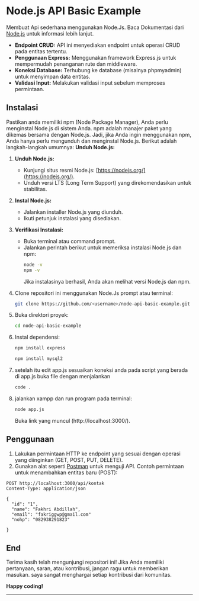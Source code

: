 # Node.js API Basic Example
Membuat Api sederhana menggunakan Node.Js. Baca Dokumentasi dari [Node.js]([https://www.example.com/](https://nodejs.org/docs/latest/api/)https://nodejs.org/docs/latest/api/) untuk informasi lebih lanjut.

- **Endpoint CRUD:** API ini menyediakan endpoint untuk operasi CRUD pada entitas tertentu.
- **Penggunaan Express:** Menggunakan framework Express.js untuk mempermudah penanganan rute dan middleware.
- **Koneksi Database:** Terhubung ke database (misalnya phpmyadmin) untuk menyimpan data entitas.
- **Validasi Input:** Melakukan validasi input sebelum memproses permintaan.


## Instalasi

Pastikan anda memiliki npm (Node Package Manager), Anda perlu menginstal Node.js di sistem Anda. npm adalah manajer paket yang dikemas bersama dengan Node.js.
Jadi, jika Anda ingin menggunakan npm, Anda hanya perlu mengunduh dan menginstal Node.js. Berikut adalah langkah-langkah umumnya:
**Unduh Node.js:**

1. **Unduh Node.js:**
   - Kunjungi situs resmi Node.js: [https://nodejs.org/](https://nodejs.org/).
   - Unduh versi LTS (Long Term Support) yang direkomendasikan untuk stabilitas.

2. **Instal Node.js:**
   - Jalankan installer Node.js yang diunduh.
   - Ikuti petunjuk instalasi yang disediakan.

3. **Verifikasi Instalasi:**
   - Buka terminal atau command prompt.
   - Jalankan perintah berikut untuk memeriksa instalasi Node.js dan npm:
     ```bash
     node -v
     npm -v
     ```
     Jika instalasinya berhasil, Anda akan melihat versi Node.js dan npm.

4. Clone repositori ini menggunakan Node.Js prompt atau terminal:

    ```bash
    git clone https://github.com/<username>/node-api-basic-example.git
    ```

5. Buka direktori proyek:

    ```bash
    cd node-api-basic-example
    ```

6. Instal dependensi:

    ```bash
    npm install express

    ```
     ```bash
    npm install mysql2

    ```

7. setelah itu edit app.js sesuaikan koneksi anda pada script yang berada di app.js
   buka file dengan menjalankan
    ```bash
    code .

    ```

8. jalankan xampp dan run program pada terminal:
    ```bash
    node app.js

    ```
    Buka link yang muncul (http://localhost:3000/).

## Penggunaan

1. Lakukan permintaan HTTP ke endpoint yang sesuai dengan operasi yang diinginkan (GET, POST, PUT, DELETE).
2. Gunakan alat seperti [Postman](https://www.postman.com/) untuk menguji API.
   Contoh permintaan untuk menambahkan entitas baru (POST):

```http
POST http://localhost:3000/api/kontak
Content-Type: application/json

{
  "id": "1",
  "name": "Fakhri Abdillah",
  "email": "fakriggwp@gmail.com"
  "nohp": "082938291823"

}
  ``` 

## End

Terima kasih telah mengunjungi repositori ini! Jika Anda memiliki pertanyaan, saran, atau kontribusi, jangan ragu untuk memberikan masukan. saya sangat menghargai setiap kontribusi dari komunitas.

**Happy coding!**

---
